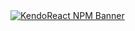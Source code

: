 <a href="https://www.telerik.com/kendo-react-ui?utm_medium=referral&utm_source=npm&utm_campaign=kendo-ui-react-trial-npm-intl&utm_content=banner" target="_blank">
<img src="https://www.telerik.com/kendo-react-ui/components/npm-banner.svg" alt="KendoReact NPM Banner">
</a>
